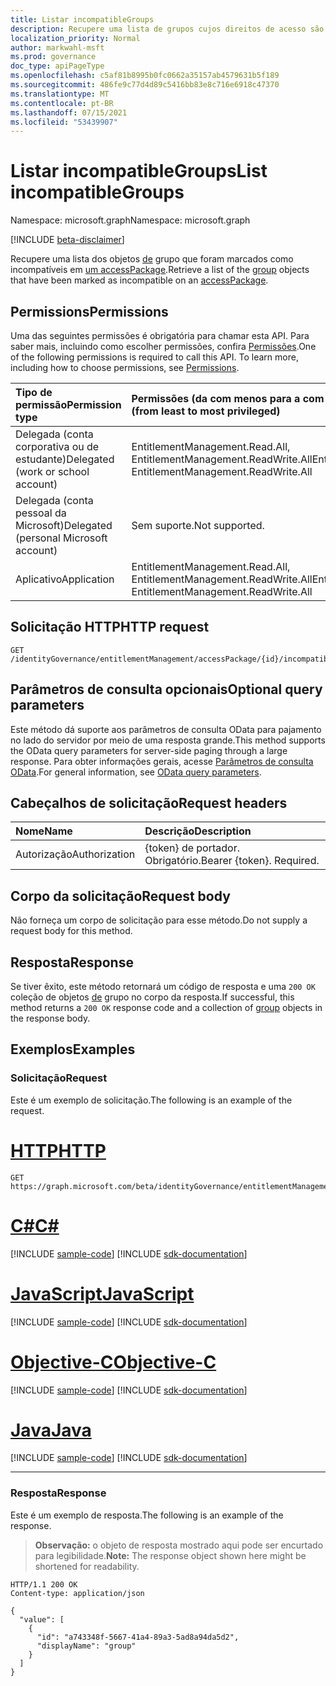 ```yaml
---
title: Listar incompatibleGroups
description: Recupere uma lista de grupos cujos direitos de acesso são incompatíveis com um pacote de acesso específico.
localization_priority: Normal
author: markwahl-msft
ms.prod: governance
doc_type: apiPageType
ms.openlocfilehash: c5af81b8995b0fc0662a35157ab4579631b5f189
ms.sourcegitcommit: 486fe9c77d4d89c5416bb83e8c716e6918c47370
ms.translationtype: MT
ms.contentlocale: pt-BR
ms.lasthandoff: 07/15/2021
ms.locfileid: "53439907"
---
```

# <a name="list-incompatiblegroups"></a><span data-ttu-id="54c5d-103">Listar incompatibleGroups</span><span class="sxs-lookup"><span data-stu-id="54c5d-103">List incompatibleGroups</span></span>

<span data-ttu-id="54c5d-104">Namespace: microsoft.graph</span><span class="sxs-lookup"><span data-stu-id="54c5d-104">Namespace: microsoft.graph</span></span>

[!INCLUDE [beta-disclaimer](../../includes/beta-disclaimer.md)]

<span data-ttu-id="54c5d-105">Recupere uma lista dos objetos [de](../resources/group.md) grupo que foram marcados como incompatíveis em [um accessPackage](../resources/accesspackage.md).</span><span class="sxs-lookup"><span data-stu-id="54c5d-105">Retrieve a list of the [group](../resources/group.md) objects that have been marked as incompatible on an [accessPackage](../resources/accesspackage.md).</span></span>  

## <a name="permissions"></a><span data-ttu-id="54c5d-106">Permissions</span><span class="sxs-lookup"><span data-stu-id="54c5d-106">Permissions</span></span>

<span data-ttu-id="54c5d-p101">Uma das seguintes permissões é obrigatória para chamar esta API. Para saber mais, incluindo como escolher permissões, confira [Permissões](/graph/permissions-reference).</span><span class="sxs-lookup"><span data-stu-id="54c5d-p101">One of the following permissions is required to call this API. To learn more, including how to choose permissions, see [Permissions](/graph/permissions-reference).</span></span>

| <span data-ttu-id="54c5d-109">Tipo de permissão</span><span class="sxs-lookup"><span data-stu-id="54c5d-109">Permission type</span></span>                        | <span data-ttu-id="54c5d-110">Permissões (da com menos para a com mais privilégios)</span><span class="sxs-lookup"><span data-stu-id="54c5d-110">Permissions (from least to most privileged)</span></span> |
|:---------------------------------------|:--------------------------------------------|
| <span data-ttu-id="54c5d-111">Delegada (conta corporativa ou de estudante)</span><span class="sxs-lookup"><span data-stu-id="54c5d-111">Delegated (work or school account)</span></span>     | <span data-ttu-id="54c5d-112">EntitlementManagement.Read.All, EntitlementManagement.ReadWrite.All</span><span class="sxs-lookup"><span data-stu-id="54c5d-112">EntitlementManagement.Read.All, EntitlementManagement.ReadWrite.All</span></span> |
| <span data-ttu-id="54c5d-113">Delegada (conta pessoal da Microsoft)</span><span class="sxs-lookup"><span data-stu-id="54c5d-113">Delegated (personal Microsoft account)</span></span> | <span data-ttu-id="54c5d-114">Sem suporte.</span><span class="sxs-lookup"><span data-stu-id="54c5d-114">Not supported.</span></span> |
| <span data-ttu-id="54c5d-115">Aplicativo</span><span class="sxs-lookup"><span data-stu-id="54c5d-115">Application</span></span>                            | <span data-ttu-id="54c5d-116">EntitlementManagement.Read.All, EntitlementManagement.ReadWrite.All</span><span class="sxs-lookup"><span data-stu-id="54c5d-116">EntitlementManagement.Read.All, EntitlementManagement.ReadWrite.All</span></span> |

## <a name="http-request"></a><span data-ttu-id="54c5d-117">Solicitação HTTP</span><span class="sxs-lookup"><span data-stu-id="54c5d-117">HTTP request</span></span>

<!-- { "blockType": "ignored" } -->

```http
GET /identityGovernance/entitlementManagement/accessPackage/{id}/incompatibleGroups
```

## <a name="optional-query-parameters"></a><span data-ttu-id="54c5d-118">Parâmetros de consulta opcionais</span><span class="sxs-lookup"><span data-stu-id="54c5d-118">Optional query parameters</span></span>

<span data-ttu-id="54c5d-119">Este método dá suporte aos parâmetros de consulta OData para pajamento no lado do servidor por meio de uma resposta grande.</span><span class="sxs-lookup"><span data-stu-id="54c5d-119">This method supports the OData query parameters for server-side paging through a large response.</span></span> <span data-ttu-id="54c5d-120">Para obter informações gerais, acesse [Parâmetros de consulta OData](/graph/query-parameters).</span><span class="sxs-lookup"><span data-stu-id="54c5d-120">For general information, see [OData query parameters](/graph/query-parameters).</span></span>

## <a name="request-headers"></a><span data-ttu-id="54c5d-121">Cabeçalhos de solicitação</span><span class="sxs-lookup"><span data-stu-id="54c5d-121">Request headers</span></span>

| <span data-ttu-id="54c5d-122">Nome</span><span class="sxs-lookup"><span data-stu-id="54c5d-122">Name</span></span>      |<span data-ttu-id="54c5d-123">Descrição</span><span class="sxs-lookup"><span data-stu-id="54c5d-123">Description</span></span>|
|:----------|:----------|
| <span data-ttu-id="54c5d-124">Autorização</span><span class="sxs-lookup"><span data-stu-id="54c5d-124">Authorization</span></span> | <span data-ttu-id="54c5d-p103">\{token\} de portador. Obrigatório.</span><span class="sxs-lookup"><span data-stu-id="54c5d-p103">Bearer \{token\}. Required.</span></span> |

## <a name="request-body"></a><span data-ttu-id="54c5d-127">Corpo da solicitação</span><span class="sxs-lookup"><span data-stu-id="54c5d-127">Request body</span></span>

<span data-ttu-id="54c5d-128">Não forneça um corpo de solicitação para esse método.</span><span class="sxs-lookup"><span data-stu-id="54c5d-128">Do not supply a request body for this method.</span></span>

## <a name="response"></a><span data-ttu-id="54c5d-129">Resposta</span><span class="sxs-lookup"><span data-stu-id="54c5d-129">Response</span></span>

<span data-ttu-id="54c5d-130">Se tiver êxito, este método retornará um código de resposta e uma `200 OK` coleção de objetos [de](../resources/group.md) grupo no corpo da resposta.</span><span class="sxs-lookup"><span data-stu-id="54c5d-130">If successful, this method returns a `200 OK` response code and a collection of [group](../resources/group.md) objects in the response body.</span></span>

## <a name="examples"></a><span data-ttu-id="54c5d-131">Exemplos</span><span class="sxs-lookup"><span data-stu-id="54c5d-131">Examples</span></span>

### <a name="request"></a><span data-ttu-id="54c5d-132">Solicitação</span><span class="sxs-lookup"><span data-stu-id="54c5d-132">Request</span></span>

<span data-ttu-id="54c5d-133">Este é um exemplo de solicitação.</span><span class="sxs-lookup"><span data-stu-id="54c5d-133">The following is an example of the request.</span></span>


# <a name="http"></a>[<span data-ttu-id="54c5d-134">HTTP</span><span class="sxs-lookup"><span data-stu-id="54c5d-134">HTTP</span></span>](#tab/http)
<!-- {
  "blockType": "request",
  "name": "get_incompatiblegroups"
}-->

```msgraph-interactive
GET https://graph.microsoft.com/beta/identityGovernance/entitlementManagement/accessPackages/{id}/incompatibleGroups
```
# <a name="c"></a>[<span data-ttu-id="54c5d-135">C#</span><span class="sxs-lookup"><span data-stu-id="54c5d-135">C#</span></span>](#tab/csharp)
[!INCLUDE [sample-code](../includes/snippets/csharp/get-incompatiblegroups-csharp-snippets.md)]
[!INCLUDE [sdk-documentation](../includes/snippets/snippets-sdk-documentation-link.md)]

# <a name="javascript"></a>[<span data-ttu-id="54c5d-136">JavaScript</span><span class="sxs-lookup"><span data-stu-id="54c5d-136">JavaScript</span></span>](#tab/javascript)
[!INCLUDE [sample-code](../includes/snippets/javascript/get-incompatiblegroups-javascript-snippets.md)]
[!INCLUDE [sdk-documentation](../includes/snippets/snippets-sdk-documentation-link.md)]

# <a name="objective-c"></a>[<span data-ttu-id="54c5d-137">Objective-C</span><span class="sxs-lookup"><span data-stu-id="54c5d-137">Objective-C</span></span>](#tab/objc)
[!INCLUDE [sample-code](../includes/snippets/objc/get-incompatiblegroups-objc-snippets.md)]
[!INCLUDE [sdk-documentation](../includes/snippets/snippets-sdk-documentation-link.md)]

# <a name="java"></a>[<span data-ttu-id="54c5d-138">Java</span><span class="sxs-lookup"><span data-stu-id="54c5d-138">Java</span></span>](#tab/java)
[!INCLUDE [sample-code](../includes/snippets/java/get-incompatiblegroups-java-snippets.md)]
[!INCLUDE [sdk-documentation](../includes/snippets/snippets-sdk-documentation-link.md)]

---


### <a name="response"></a><span data-ttu-id="54c5d-139">Resposta</span><span class="sxs-lookup"><span data-stu-id="54c5d-139">Response</span></span>

<span data-ttu-id="54c5d-140">Este é um exemplo de resposta.</span><span class="sxs-lookup"><span data-stu-id="54c5d-140">The following is an example of the response.</span></span>

> <span data-ttu-id="54c5d-141">**Observação:** o objeto de resposta mostrado aqui pode ser encurtado para legibilidade.</span><span class="sxs-lookup"><span data-stu-id="54c5d-141">**Note:** The response object shown here might be shortened for readability.</span></span>

<!-- {
  "blockType": "response",
  "truncated": true,
  "@odata.type": "microsoft.graph.group",
  "isCollection": true
} -->

```http
HTTP/1.1 200 OK
Content-type: application/json

{
  "value": [
    {
      "id": "a743348f-5667-41a4-89a3-5ad8a94da5d2",
      "displayName": "group"
    }
  ]
}
```

<!-- uuid: 16cd6b66-4b1a-43a1-adaf-3a886856ed98
2019-02-04 14:57:30 UTC -->
<!-- {
  "type": "#page.annotation",
  "description": "List incompatibleGroups",
  "keywords": "",
  "section": "documentation",
  "tocPath": ""
}-->

